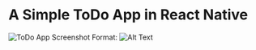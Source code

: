 # A Simple ToDo App in React Native

![ToDo App Screenshot](/todo_screenshot.png)
Format: ![Alt Text](url)
